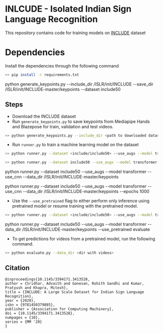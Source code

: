 # INLCUDE - Isolated Indian Sign Language Recognition

This repository contains code for training models on [INCLUDE](https://zenodo.org/record/4010759) dataset

# Dependencies

Install the dependencies through the following command

```bash
>> pip install -r requirements.txt
```

python generate_keypoints.py --include_dir /ISLR/init/INCLUDE --save_dir /ISLR/init/INCLUDE-master/keypoints --dataset include50

## Steps

- Download the INCLUDE dataset
- Run `generate_keypoints.py` to save keypoints from Mediapipe Hands and Blazepose for train, validation and test videos.

```bash
>> python generate_keypoints.py --include_dir <path to downloaded dataset> --save_dir <path to save dir> --dataset <include/include50>
```

- Run `runner.py` to train a machine learning model on the dataset

```bash
>> python runner.py --dataset <include/include50> --use_augs --model transformer --data_dir <location to saved keypoints>
```

```bash
>> python runner.py --dataset include50 --use_augs --model transformer --data_dir /ISLR/init/INCLUDE-master/keypoints
```

python runner.py --dataset include50 --use_augs --model transformer --use_cnn --data_dir /ISLR/init/INCLUDE-master/keypoints

python runner.py --dataset include50 --use_augs --model transformer --use_cnn --data_dir /ISLR/init/INCLUDE-master/keypoints --epochs 1000

- Use the `--use_pretrained` flag to either perform only inference using pretrained model or resume training with the pretrained model.

```bash
>> python runner.py --dataset <include/include50> --use_augs --model transformer --data_dir <location to saved keypoints> --use_pretrained <evaluate/resume_training>
```

python runner.py --dataset include50 --use_augs --model transformer --data_dir /ISLR/init/INCLUDE-master/keypoints --use_pretrained evaluate

- To get predictions for videos from a pretrained model, run the following command.

```bash
>> python evaluate.py --data_dir <dir with videos>
```

## Citation

```
@inproceedings{10.1145/3394171.3413528,
author = {Sridhar, Advaith and Ganesan, Rohith Gandhi and Kumar, Pratyush and Khapra, Mitesh},
title = {INCLUDE: A Large Scale Dataset for Indian Sign Language Recognition},
year = {2020},
isbn = {9781450379885},
publisher = {Association for Computing Machinery},
doi = {10.1145/3394171.3413528},
numpages = {10},
series = {MM '20}
}
```
